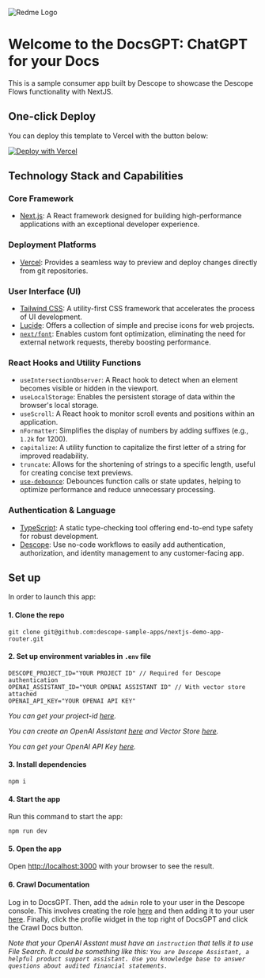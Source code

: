 ![Redme Logo](https://github.com/descope-sample-apps/docs-gpt/assets/46854522/d242e04d-d7a7-453f-beb6-6d9a98781435)

# Welcome to the DocsGPT: ChatGPT for your Docs
This is a sample consumer app built by Descope to showcase the Descope Flows functionality with NextJS.


## One-click Deploy

You can deploy this template to Vercel with the button below:

[![Deploy with Vercel](https://vercel.com/button)](https://vercel.com/new/clone?repository-url=https%3A%2F%2Fgithub.com%2Fdescope-sample-apps%2Fdocs-gpt&env=DESCOPE_PROJECT_ID,OPENAI_ASSISTANT_ID,OPENAI_API_KEY)

## Technology Stack and Capabilities

### Core Framework

- [Next.js](https://nextjs.org/): A React framework designed for building high-performance applications with an exceptional developer experience.

### Deployment Platforms

- [Vercel](https://vercel.com/): Provides a seamless way to preview and deploy changes directly from git repositories.

### User Interface (UI)

- [Tailwind CSS](https://tailwindcss.com/): A utility-first CSS framework that accelerates the process of UI development.
- [Lucide](https://lucide.dev/): Offers a collection of simple and precise icons for web projects.
- [`next/font`](https://nextjs.org/docs/basic-features/font-optimization): Enables custom font optimization, eliminating the need for external network requests, thereby boosting performance.

### React Hooks and Utility Functions

- `useIntersectionObserver`: A React hook to detect when an element becomes visible or hidden in the viewport.
- `useLocalStorage`: Enables the persistent storage of data within the browser's local storage.
- `useScroll`: A React hook to monitor scroll events and positions within an application.
- `nFormatter`: Simplifies the display of numbers by adding suffixes (e.g., `1.2k` for 1200).
- `capitalize`: A utility function to capitalize the first letter of a string for improved readability.
- `truncate`: Allows for the shortening of strings to a specific length, useful for creating concise text previews.
- [`use-debounce`](https://www.npmjs.com/package/use-debounce): Debounces function calls or state updates, helping to optimize performance and reduce unnecessary processing.

### Authentication & Language
- [TypeScript](https://www.typescriptlang.org/): A static type-checking tool offering end-to-end type safety for robust development.
- [Descope](https://descope.com): Use no-code workflows to easily add authentication, authorization, and identity management to any customer-facing app.


## Set up
In order to launch this app:

#### 1. Clone the repo 
```
git clone git@github.com:descope-sample-apps/nextjs-demo-app-router.git
```

#### 2. Set up environment variables in `.env` file
```
DESCOPE_PROJECT_ID="YOUR PROJECT ID" // Required for Descope authentication
OPENAI_ASSISTANT_ID="YOUR OPENAI ASSISTANT ID" // With vector store attached
OPENAI_API_KEY="YOUR OPENAI API KEY"
```
_You can get your project-id [here](https://app.descope.com/settings/project)._

_You can create an OpenAI Assistant [here](https://platform.openai.com/assistants) and Vector Store [here](https://platform.openai.com/storage/vector_stores)._

_You can get your OpenAI API Key [here](https://platform.openai.com/api-keys)._

#### 3. Install dependencies 
```
npm i
```

#### 4. Start the app

Run this command to start the app:

```
npm run dev
```

#### 5. Open the app
Open [http://localhost:3000](http://localhost:3000) with your browser to see the result.

#### 6. Crawl Documentation
Log in to DocsGPT. Then, add the `admin` role to your user in the Descope console. This involves creating the role [here](https://app.descope.com/authorization)
and then adding it to your user [here](https://app.descope.com/users). Finally, click the profile widget in the top right of DocsGPT and click the Crawl Docs button. 


_Note that your OpenAI Asstant must have an `instruction` that tells it to use File Search. It could be something like this: `You are Descope Assistant, a helpful product support assistant. Use you knowledge base to answer questions about audited financial statements.`_

